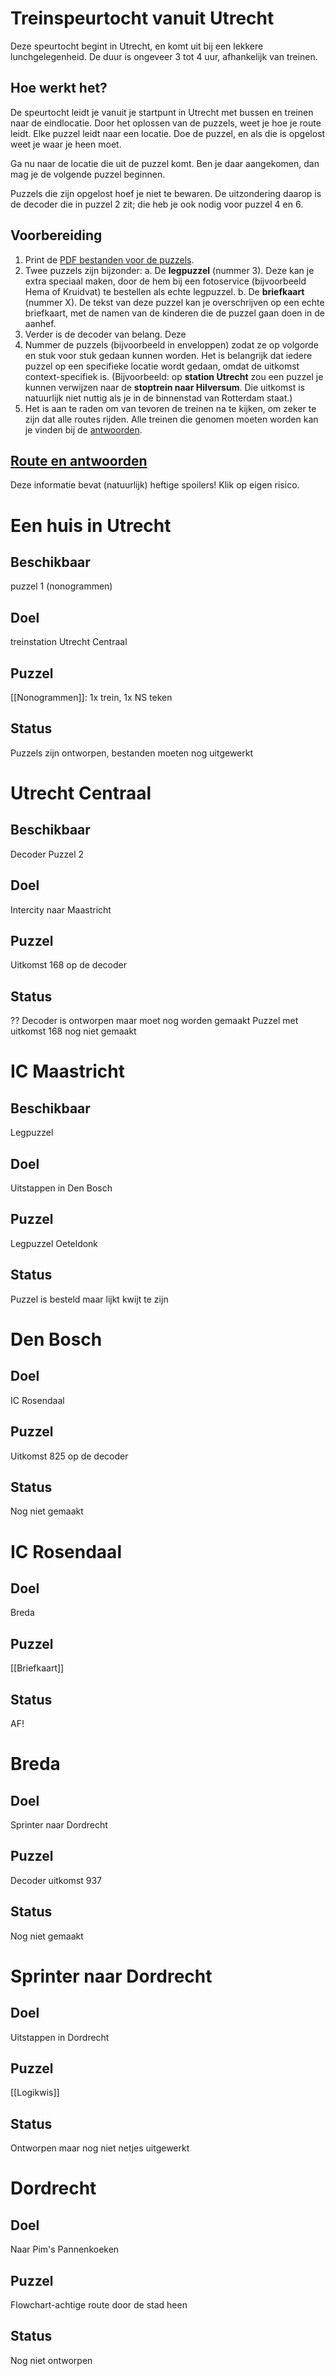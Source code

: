 # Treinspeurtocht vanuit Utrecht

Deze speurtocht begint in Utrecht, en komt uit bij een lekkere lunchgelegenheid.
De duur is ongeveer 3 tot 4 uur, afhankelijk van treinen.


## Hoe werkt het?

De speurtocht leidt je vanuit je startpunt in Utrecht met bussen en treinen naar de eindlocatie.
Door het oplossen van de puzzels, weet je hoe je route leidt.
Elke puzzel leidt naar een locatie.
Doe de puzzel, en als die is opgelost weet je waar je heen moet.

Ga nu naar de locatie die uit de puzzel komt.
Ben je daar aangekomen, dan mag je de volgende puzzel beginnen.

Puzzels die zijn opgelost hoef je niet te bewaren.
De uitzondering daarop is de decoder die in puzzel 2 zit; die heb je ook nodig voor puzzel 4 en 6.


## Voorbereiding

1. Print de [PDF bestanden voor de puzzels](puzzels.pdf).
2. Twee puzzels zijn bijzonder:
   a. De **legpuzzel** (nummer 3). Deze kan je extra speciaal maken, door de hem bij een fotoservice (bijvoorbeeld Hema of Kruidvat) te bestellen als echte legpuzzel.
   b. De **briefkaart** (nummer X). De tekst van deze puzzel kan je overschrijven op een echte briefkaart, met de namen van de kinderen die de puzzel gaan doen in de aanhef.
3. Verder is de decoder van belang. Deze
4. Nummer de puzzels (bijvoorbeeld in enveloppen) zodat ze op volgorde en stuk voor stuk gedaan kunnen worden. Het is belangrijk dat iedere puzzel op een specifieke locatie wordt gedaan, omdat de uitkomst context-specifiek is. (Bijvoorbeeld: op **station Utrecht** zou een puzzel je kunnen verwijzen naar de **stoptrein naar Hilversum**. Die uitkomst is natuurlijk niet nuttig als je in de binnenstad van Rotterdam staat.)
5. Het is aan te raden om van tevoren de treinen na te kijken, om zeker te zijn dat alle routes rijden. Alle treinen die genomen moeten worden kan je vinden bij de [antwoorden](antwoorden.md).

## [Route en antwoorden](antwoorden.md)
Deze informatie bevat (natuurlijk) heftige spoilers! Klik op eigen risico.

# Een huis in Utrecht
## Beschikbaar
puzzel 1 (nonogrammen)
## Doel
treinstation Utrecht Centraal
## Puzzel
[[Nonogrammen]]: 1x trein, 1x NS teken
## Status
Puzzels zijn ontworpen, bestanden moeten nog uitgewerkt


# Utrecht Centraal
## Beschikbaar
Decoder
Puzzel 2
## Doel
Intercity naar Maastricht

## Puzzel
Uitkomst 168 op de decoder

## Status
?? Decoder is ontworpen maar moet nog worden gemaakt
Puzzel met uitkomst 168 nog niet gemaakt

# IC Maastricht
## Beschikbaar
Legpuzzel
## Doel
Uitstappen in Den Bosch

## Puzzel
Legpuzzel Oeteldonk

## Status
Puzzel is besteld maar lijkt kwijt te zijn


# Den Bosch
## Doel
IC Rosendaal
## Puzzel
Uitkomst 825 op de decoder
## Status
Nog niet gemaakt


# IC Rosendaal
## Doel
Breda
## Puzzel
[[Briefkaart]]
## Status
AF!

# Breda
## Doel
Sprinter naar Dordrecht
## Puzzel
Decoder uitkomst 937
## Status
Nog niet gemaakt

# Sprinter naar Dordrecht
## Doel
Uitstappen in Dordrecht
## Puzzel
[[Logikwis]]
## Status
Ontworpen maar nog niet netjes uitgewerkt

# Dordrecht
## Doel
Naar Pim's Pannenkoeken
## Puzzel
Flowchart-achtige route door de stad heen
## Status
Nog niet ontworpen
